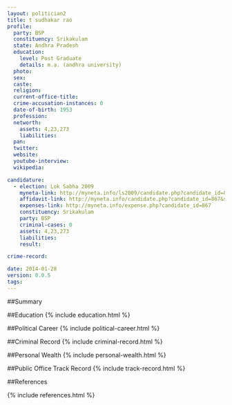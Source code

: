 ```yaml
---
layout: politician2
title: t sudhakar rao
profile: 
  party: BSP
  constituency: Srikakulam
  state: Andhra Pradesh
  education: 
    level: Post Graduate
    details: m.a. (andhra university)
  photo: 
  sex: 
  caste: 
  religion: 
  current-office-title: 
  crime-accusation-instances: 0
  date-of-birth: 1953
  profession: 
  networth: 
    assets: 4,23,273
    liabilities: 
  pan: 
  twitter: 
  website: 
  youtube-interview: 
  wikipedia: 

candidature: 
  - election: Lok Sabha 2009
    myneta-link: http://myneta.info/ls2009/candidate.php?candidate_id=867
    affidavit-link: http://myneta.info/candidate.php?candidate_id=867&scan=original
    expenses-link: http://myneta.info/expense.php?candidate_id=867
    constituency: Srikakulam 
    party: BSP
    criminal-cases: 0
    assets: 4,23,273
    liabilities: 
    result:  

crime-record: 

date: 2014-01-28
version: 0.0.5
tags: 
---
```

##Summary


##Education
{% include education.html %}


##Political Career
{% include political-career.html %}


##Criminal Record
{% include criminal-record.html %}


##Personal Wealth
{% include personal-wealth.html %}


##Public Office Track Record
{% include track-record.html %}


##References


{% include references.html %}